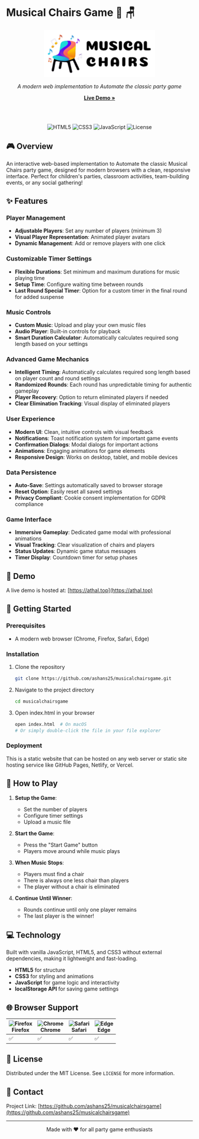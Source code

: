 # Musical Chairs Game 🎵 🪑

<div align="center">
  <img src="images/logo.png" alt="Musical Chairs Game Logo" width="300">
  
  <p><em>A modern web implementation to Automate the classic party game</em></p>
  
  <a href="https://athal.top"><strong>Live Demo »</strong></a>
  
  <br />
  <br />
  
  ![HTML5](https://img.shields.io/badge/html5-%23E34F26.svg?style=for-the-badge&logo=html5&logoColor=white)
  ![CSS3](https://img.shields.io/badge/css3-%231572B6.svg?style=for-the-badge&logo=css3&logoColor=white)
  ![JavaScript](https://img.shields.io/badge/javascript-%23323330.svg?style=for-the-badge&logo=javascript&logoColor=%23F7DF1E)
  ![License](https://img.shields.io/badge/license-MIT-blue.svg?style=for-the-badge)
</div>


## 🎮 Overview

An interactive web-based implementation to Automate the classic Musical Chairs party game, designed for modern browsers with a clean, responsive interface. Perfect for children's parties, classroom activities, team-building events, or any social gathering!

## ✨ Features

### Player Management
- **Adjustable Players**: Set any number of players (minimum 3)
- **Visual Player Representation**: Animated player avatars
- **Dynamic Management**: Add or remove players with one click

### Customizable Timer Settings
- **Flexible Durations**: Set minimum and maximum durations for music playing time
- **Setup Time**: Configure waiting time between rounds
- **Last Round Special Timer**: Option for a custom timer in the final round for added suspense

### Music Controls
- **Custom Music**: Upload and play your own music files
- **Audio Player**: Built-in controls for playback
- **Smart Duration Calculator**: Automatically calculates required song length based on your settings

### Advanced Game Mechanics
- **Intelligent Timing**: Automatically calculates required song length based on player count and round settings
- **Randomized Rounds**: Each round has unpredictable timing for authentic gameplay
- **Player Recovery**: Option to return eliminated players if needed
- **Clear Elimination Tracking**: Visual display of eliminated players

### User Experience
- **Modern UI**: Clean, intuitive controls with visual feedback
- **Notifications**: Toast notification system for important game events
- **Confirmation Dialogs**: Modal dialogs for important actions
- **Animations**: Engaging animations for game elements
- **Responsive Design**: Works on desktop, tablet, and mobile devices

### Data Persistence
- **Auto-Save**: Settings automatically saved to browser storage
- **Reset Option**: Easily reset all saved settings
- **Privacy Compliant**: Cookie consent implementation for GDPR compliance

### Game Interface
- **Immersive Gameplay**: Dedicated game modal with professional animations
- **Visual Tracking**: Clear visualization of chairs and players
- **Status Updates**: Dynamic game status messages
- **Timer Display**: Countdown timer for setup phases

## 🎯 Demo

A live demo is hosted at: [https://athal.top](https://athal.top)

## 🚀 Getting Started

### Prerequisites
- A modern web browser (Chrome, Firefox, Safari, Edge)

### Installation

1. Clone the repository
   ```sh
   git clone https://github.com/ashans25/musicalchairsgame.git
   ```

2. Navigate to the project directory
   ```sh
   cd musicalchairsgame
   ```

3. Open index.html in your browser
   ```sh
   open index.html  # On macOS
   # Or simply double-click the file in your file explorer
   ```

### Deployment

This is a static website that can be hosted on any web server or static site hosting service like GitHub Pages, Netlify, or Vercel.

## 🎲 How to Play

1. **Setup the Game**:
   - Set the number of players
   - Configure timer settings
   - Upload a music file

2. **Start the Game**:
   - Press the "Start Game" button
   - Players move around while music plays

3. **When Music Stops**:
   - Players must find a chair
   - There is always one less chair than players
   - The player without a chair is eliminated

4. **Continue Until Winner**:
   - Rounds continue until only one player remains
   - The last player is the winner!

## 💻 Technology

Built with vanilla JavaScript, HTML5, and CSS3 without external dependencies, making it lightweight and fast-loading.

- **HTML5** for structure
- **CSS3** for styling and animations
- **JavaScript** for game logic and interactivity
- **localStorage API** for saving game settings

## 🌐 Browser Support

| <img src="https://raw.githubusercontent.com/alrra/browser-logos/master/src/firefox/firefox_48x48.png" alt="Firefox" width="24px" height="24px" /><br/>Firefox | <img src="https://raw.githubusercontent.com/alrra/browser-logos/master/src/chrome/chrome_48x48.png" alt="Chrome" width="24px" height="24px" /><br/>Chrome | <img src="https://raw.githubusercontent.com/alrra/browser-logos/master/src/safari/safari_48x48.png" alt="Safari" width="24px" height="24px" /><br/>Safari | <img src="https://raw.githubusercontent.com/alrra/browser-logos/master/src/edge/edge_48x48.png" alt="Edge" width="24px" height="24px" /><br/>Edge |
| --------- | --------- | --------- | --------- |
| ✅ | ✅ | ✅ | ✅ |

## 📄 License

Distributed under the MIT License. See `LICENSE` for more information.

## 📧 Contact

Project Link: [https://github.com/ashans25/musicalchairsgame](https://github.com/ashans25/musicalchairsgame)

---

<div align="center">
  <p>Made with ❤️ for all party game enthusiasts</p>
</div>
